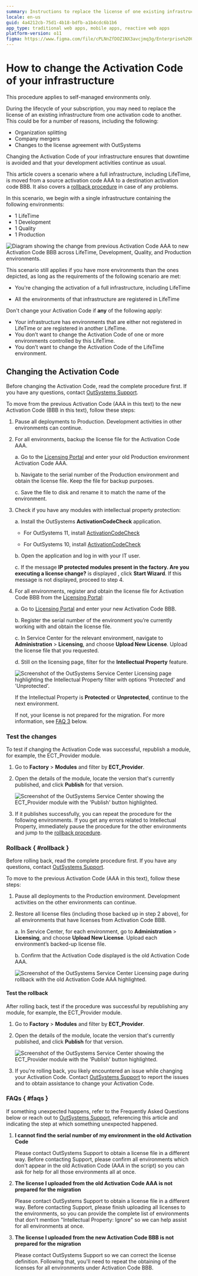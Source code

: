 ```yaml
---
summary: Instructions to replace the license of one existing infrastructure from one Activation Code to another.
locale: en-us
guid: 4a4212cb-75d1-4b18-bdfb-a1b4cdc6b1b6
app_type: traditional web apps, mobile apps, reactive web apps
platform-version: o11
figma: https://www.figma.com/file/cPLNnZfDOZ1NX3avcjmq3g/Enterprise%20Customers?node-id=3215:885
---
```


# How to change the Activation Code of your infrastructure

<div class="info" markdown="1">

This procedure applies to self-managed environments only.

</div>

During the lifecycle of your subscription, you may need to replace the license of an existing infrastructure from one activation code to another. This could be for a number of reasons, including the following:

* Organization splitting
* Company mergers
* Changes to the license agreement with OutSystems

Changing the Activation Code of your infrastructure ensures that downtime is avoided and that your development activities continue as usual.

This article covers a scenario where a full infrastructure, including LifeTime, is moved from a source activation code AAA to a destination activation code BBB. It also covers a [rollback procedure](#rollback) in case of any problems. 

In this scenario, we begin with a single infrastructure containing the following environments:

* 1 LifeTime
* 1 Development
* 1 Quality
* 1 Production

![Diagram showing the change from previous Activation Code AAA to new Activation Code BBB across LifeTime, Development, Quality, and Production environments.](images/change-ac-system.png "Infrastructure Activation Code Change Diagram")

This scenario still applies if you have more environments than the ones depicted, as long as the requirements of the following scenario are met:

* You're changing the activation of a full infrastructure, including LifeTime

* All the environments of that infrastructure are registered in LifeTime

<div class="warning" markdown="1">

Don't change your Activation Code if **any** of the following apply:

* Your infrastructure has environments that are either not registered in LifeTime or are registered in another LifeTime. 
* You don’t want to change the Activation Code of one or more environments controlled by this LifeTime.
* You don’t want to change the Activation Code of the LifeTime environment.

</div>

## Changing the Activation Code

Before changing the Activation Code,  read the complete procedure first. If you have any questions, contact [OutSystems Support](https://success.outsystems.com/Support).

To move from the previous Activation Code (AAA in this text) to the new Activation Code (BBB in this text), follow these steps:

1. Pause all deployments to Production. Development activities in other environments can continue.

1. For all environments, backup the license file for the Activation Code AAA.

    a. Go to the [Licensing Portal](https://www.outsystems.com/licensing) and enter your old Production environment Activation Code AAA.

    b. Navigate to the serial number of the Production environment and obtain the license file. Keep the file for backup purposes.

    c. Save the file to disk and rename it to match the name of the environment.

1. Check if you have any modules with intellectual property protection:

    a. Install the OutSystems **ActivationCodeCheck** application.

      * For OutSystems 11, install [ActivationCodeCheck](resources/ActivationCodeCheck-O11.oap)

      * For OutSystems 10, install [ActivationCodeCheck](resources/ActivationCodeCheck-O10.oap)

    b. Open the application and log in with your IT user.

    c. If the message **IP protected modules present in the factory. Are you executing a license change?** is displayed , click **Start Wizard**. If this message is not displayed, proceed to step 4.  

1. For all environments, register and obtain the license file for Activation Code BBB from the [Licensing Portal](https://www.outsystems.com/licensing):

    a. Go to [Licensing Portal](https://www.outsystems.com/licensing) and enter your new Activation Code BBB.

    b. Register the serial number of the environment you’re currently working with and obtain the license file.

    c. In Service Center for the relevant environment, navigate to **Administration** > **Licensing**, and choose **Upload New License**. Upload the license file that you requested.

    d. Still on the licensing page, filter for the **Intellectual Property** feature.

    ![Screenshot of the OutSystems Service Center Licensing page highlighting the Intellectual Property filter with options 'Protected' and 'Unprotected'.](images/change-ac-ipp-sc.png "Service Center Licensing Page")

    If the Intellectual Property is **Protected** or **Unprotected**, continue to the next environment. 

    If not, your license is not prepared for the migration. For more information, see  [FAQ 3](#faqs) below.

### Test the changes 

To test if changing the Activation Code was successful, republish a module, for example, the ECT_Provider module.

1. Go to **Factory** > **Modules** and filter by **ECT_Provider**. 

1. Open the details of the module, locate the version that's currently published, and click **Publish** for that version.

    ![Screenshot of the OutSystems Service Center showing the ECT_Provider module with the 'Publish' button highlighted.](images/change-ac-publish-sc.png "Service Center Module Publishing")

1. If it publishes successfully, you can repeat the procedure for the following environments. If you get any errors related to Intellectual Property, immediately pause the procedure for the other environments and jump to the [rollback procedure](#rollback).

### Rollback { #rollback }

Before rolling back, read the complete procedure first. If you have any questions, contact [OutSystems Support](https://success.outsystems.com/Support). 

To move to the previous Activation Code (AAA in this text), follow these steps:

1. Pause all deployments to the Production environment. 
Development activities on the other environments can continue.

1. Restore all license files (including those backed up in step 2 above), for all environments that have licenses from Activation Code BBB.

    a. In Service Center, for each environment, go to **Administration** > **Licensing**, and choose **Upload New License**. Upload each environment’s backed-up license file.

    b. Confirm that the Activation Code displayed is the old Activation Code AAA.

    ![Screenshot of the OutSystems Service Center Licensing page during rollback with the old Activation Code AAA highlighted.](images/change-ac-rollback-sc.png "Service Center Rollback Licensing Page")

#### Test the rollback

After rolling back, test if the procedure was successful by republishing any module, for example, the ECT_Provider module.

1. Go to **Factory** > **Modules** and filter by **ECT_Provider**. 

1. Open the details of the module, locate the version that's currently published, and click **Publish** for that version.

    ![Screenshot of the OutSystems Service Center showing the ECT_Provider module with the 'Publish' button highlighted.](images/change-ac-publish-sc.png "Service Center Module Publishing")

1. If you're rolling back, you likely encountered an issue while changing your Activation Code. Contact [OutSystems Support](https://success.outsystems.com/Support) to report the issues and to obtain assistance to change your Activation Code.

### FAQs { #faqs }

If something unexpected happens, refer to the Frequently Asked Questions below or reach out to [OutSystems Support](https://success.outsystems.com/Support), referencing this article and indicating the step at which something unexpected happened.

1. **I cannot find the serial number of my environment in the old Activation Code**

    Please contact OutSystems Support to obtain a license file in a different way. Before contacting Support, please confirm all environments which don't appear in the old Activation Code (AAA in the script) so you can ask for help for all those environments all at once.

1. **The license I uploaded from the old Activation Code AAA is not prepared for the migration**

    Please contact OutSystems Support to obtain a license file in a different way. Before contacting Support, please finish uploading all licenses to the environments, so you can provide the complete list of environments that don't mention "Intellectual Property: Ignore" so we can help assist for all environments at once.
    
1. **The license I uploaded from the new Activation Code BBB is not prepared for the migration**

    Please contact OutSystems Support so we can correct the license definition. Following that, you'll need to repeat the obtaining of the licenses for all environments under Activation Code BBB.
